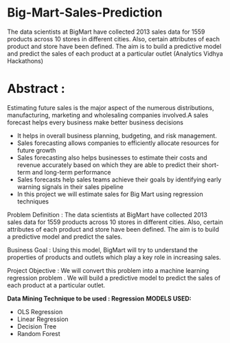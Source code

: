 # Big-Mart-Sales-Prediction
The data scientists at BigMart have collected 2013 sales data for 1559 products across 10 stores in different cities. Also, certain attributes of each product and store have been defined. The aim is to build a predictive model and predict the sales of each product at a particular outlet (Analytics Vidhya Hackathons)
# Abstract : 
Estimating future sales is the major aspect of the numerous distributions, manufacturing, marketing and wholesaling companies involved.A sales forecast helps every business make better business decisions

* It helps in overall business planning, budgeting, and risk management.
* Sales forecasting allows companies to efficiently allocate resources for future growth
* Sales forecasting also helps businesses to estimate their costs and revenue accurately based on which they are able to predict their short-term and long-term performance
* Sales forecasts help sales teams achieve their goals by identifying early warning signals in their sales pipeline
* In this project we will estimate sales for Big Mart using regression techniques

Problem Definition : The data scientists at BigMart have collected 2013 sales data for 1559 products across 10 stores in different cities. Also, certain attributes of each product and store have been defined. The aim is to build a predictive model and predict the sales.

Business Goal : Using this model, BigMart will try to understand the properties of products and outlets which play a key role in increasing sales.

Project Objective : We will convert this problem into a machine learning regression problem . We will build a predictive model to predict the sales of each product at a particular outlet.

**Data Mining Technique to be used : Regression**
**MODELS USED:**
* OLS Regression
* Linear Regression
* Decision Tree
* Random Forest
